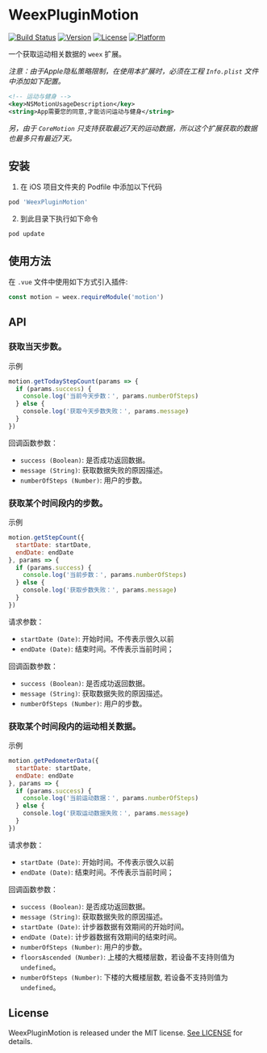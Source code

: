 # WeexPluginMotion

[![Build Status](https://travis-ci.org/data-sky/WeexPluginMotion.svg?branch=master)](https://travis-ci.org/data-sky/WeexPluginMotion)
[![Version](https://img.shields.io/cocoapods/v/WeexPluginMotion.svg?style=flat)](http://cocoapods.org/pods/WeexPluginMotion)
[![License](https://img.shields.io/cocoapods/l/WeexPluginMotion.svg?style=flat)](http://cocoapods.org/pods/WeexPluginMotion)
[![Platform](https://img.shields.io/cocoapods/p/WeexPluginMotion.svg?style=flat)](http://cocoapods.org/pods/WeexPluginMotion)

一个获取运动相关数据的 `weex` 扩展。

*注意：由于Apple隐私策略限制，在使用本扩展时，必须在工程 `Info.plist` 文件中添加如下配置。*
```xml
<!-- 运动与健身 --> 
<key>NSMotionUsageDescription</key>
<string>App需要您的同意,才能访问运动与健身</string> 
```
*另，由于 `CoreMotion` 只支持获取最近7天的运动数据，所以这个扩展获取的数据也最多只有最近7天。*

## 安装

1. 在 iOS 项目文件夹的 Podfile 中添加以下代码
```ruby
pod 'WeexPluginMotion'
```

2. 到此目录下执行如下命令
```
pod update
```

## 使用方法

在 `.vue` 文件中使用如下方式引入插件:

```javascript
const motion = weex.requireModule('motion')
```

## API

### 获取当天步数。

示例

```javascript
motion.getTodayStepCount(params => {
  if (params.success) {
    console.log('当前今天步数：', params.numberOfSteps)
  } else {
    console.log('获取今天步数失败：', params.message)
  }
})
```

回调函数参数：
* `success (Boolean)`: 是否成功返回数据。
* `message (String)`: 获取数据失败的原因描述。
* `numberOfSteps (Number)`: 用户的步数。

### 获取某个时间段内的步数。

示例

```javascript
motion.getStepCount({
  startDate: startDate,
  endDate: endDate
}, params => {
  if (params.success) {
    console.log('当前步数：', params.numberOfSteps)
  } else {
    console.log('获取步数失败：', params.message)
  }
})
```

请求参数：
* `startDate (Date)`: 开始时间。不传表示很久以前
* `endDate (Date)`: 结束时间。不传表示当前时间；

回调函数参数：
* `success (Boolean)`: 是否成功返回数据。
* `message (String)`: 获取数据失败的原因描述。
* `numberOfSteps (Number)`: 用户的步数。

### 获取某个时间段内的运动相关数据。

示例

```javascript
motion.getPedometerData({
  startDate: startDate,
  endDate: endDate
}, params => {
  if (params.success) {
    console.log('当前运动数据：', params.numberOfSteps)
  } else {
    console.log('获取运动数据失败：', params.message)
  }
})
```

请求参数：
* `startDate (Date)`: 开始时间。不传表示很久以前
* `endDate (Date)`: 结束时间。不传表示当前时间；

回调函数参数：
* `success (Boolean)`: 是否成功返回数据。
* `message (String)`: 获取数据失败的原因描述。
* `startDate (Date)`: 计步器数据有效期间的开始时间。
* `endDate (Date)`: 计步器数据有效期间的结束时间。
* `numberOfSteps (Number)`: 用户的步数。
* `floorsAscended (Number)`: 上楼的大概楼层数，若设备不支持则值为 `undefined`。
* `numberOfSteps (Number)`: 下楼的大概楼层数, 若设备不支持则值为 `undefined`。

## License
WeexPluginMotion is released under the MIT license. [See LICENSE](https://github.com/data-sky/WeexPluginMotion/blob/master/LICENSE) for details.


